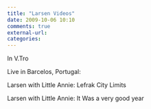 ```yaml
---
title: "Larsen Videos"
date: 2009-10-06 10:10
comments: true
external-url:
categories:
---
```

In V.Tro

Live in Barcelos, Portugal:

Larsen with Little Annie: Lefrak City Limits

Larsen with Little Annie: It Was a very good year
